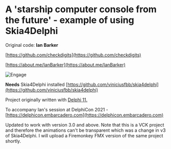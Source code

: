 # A 'starship computer console from the future' - example of using Skia4Delphi

Original code: **Ian Barker** 

[https://github.com/checkdigits](https://github.com/checkdigits)

[https://about.me/IanBarker](https://about.me/IanBarker)

![Engage](https://github.com/checkdigits/spacecomputer/blob/main/graphics/delphi_con_barker_demo.gif)
			   
__Needs__ Skia4Delphi installed [https://github.com/viniciusfbb/skia4delphi](https://github.com/viniciusfbb/skia4delphi)

Project originally written with [Delphi 11.](https://www.embarcadero.com/products/delphi)

To accompany Ian's session at DelphiCon 2021 - [https://delphicon.embarcadero.com](https://delphicon.embarcadero.com)

Updated to work with version 3.0 and above.
Note that this is a VCK project and therefore the animations can't be transparent which was a change in v3 of Skia4Delphi.
I will upload a Firemonkey FMX version of the same project shortly.


